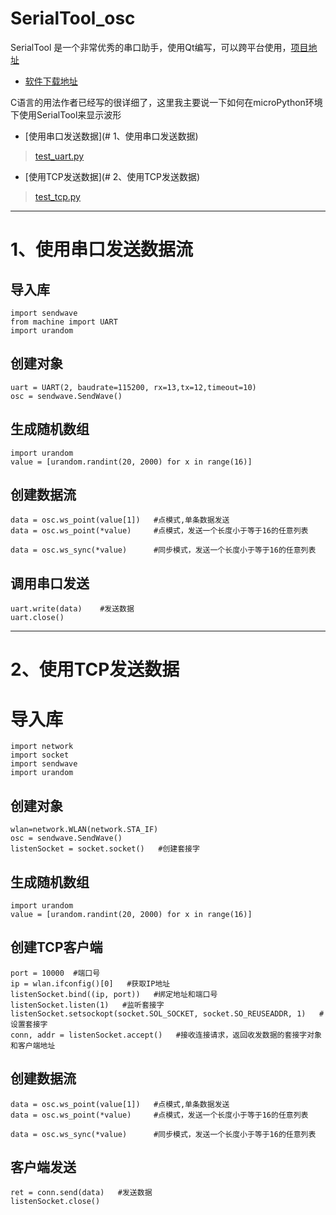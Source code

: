 # SerialTool_osc

SerialTool 是一个非常优秀的串口助手，使用Qt编写，可以跨平台使用，[项目地址](https://github.com/gztss/SerialTool)

* [软件下载地址](https://github.com/gztss/SerialTool/releases/tag/v1.2.4)


C语言的用法作者已经写的很详细了，这里我主要说一下如何在microPython环境下使用SerialTool来显示波形

* [使用串口发送数据](# 1、使用串口发送数据)
> [test_uart.py](./slave/Python/test_uart.py)

* [使用TCP发送数据](# 2、使用TCP发送数据)

> [test_tcp.py](./slave/Python/test_tcp.py)

---

# 1、使用串口发送数据流

## 导入库 

    import sendwave
	from machine import UART
	import urandom	
## 创建对象

	uart = UART(2, baudrate=115200, rx=13,tx=12,timeout=10)
    osc = sendwave.SendWave()

## 生成随机数组

	import urandom
    value = [urandom.randint(20, 2000) for x in range(16)]

## 创建数据流

	data = osc.ws_point(value[1]) 	#点模式,单条数据发送
	data = osc.ws_point(*value) 	#点模式，发送一个长度小于等于16的任意列表

	data = osc.ws_sync(*value) 		#同步模式，发送一个长度小于等于16的任意列表
## 调用串口发送

	uart.write(data)	#发送数据 
	uart.close()

---

# 2、使用TCP发送数据

# 导入库 

	import network
	import socket
	import sendwave
	import urandom
	
## 创建对象

	wlan=network.WLAN(network.STA_IF)
    osc = sendwave.SendWave()
	listenSocket = socket.socket()   #创建套接字

## 生成随机数组

	import urandom
    value = [urandom.randint(20, 2000) for x in range(16)]
## 创建TCP客户端

	port = 10000  #端口号
	ip = wlan.ifconfig()[0]   #获取IP地址
	listenSocket.bind((ip, port))   #绑定地址和端口号
	listenSocket.listen(1)   #监听套接字
	listenSocket.setsockopt(socket.SOL_SOCKET, socket.SO_REUSEADDR, 1)   #设置套接字
	conn, addr = listenSocket.accept()   #接收连接请求，返回收发数据的套接字对象和客户端地址
## 创建数据流

	data = osc.ws_point(value[1]) 	#点模式,单条数据发送
	data = osc.ws_point(*value) 	#点模式，发送一个长度小于等于16的任意列表

	data = osc.ws_sync(*value) 		#同步模式，发送一个长度小于等于16的任意列表
## 客户端发送

	ret = conn.send(data)   #发送数据
	listenSocket.close() 


